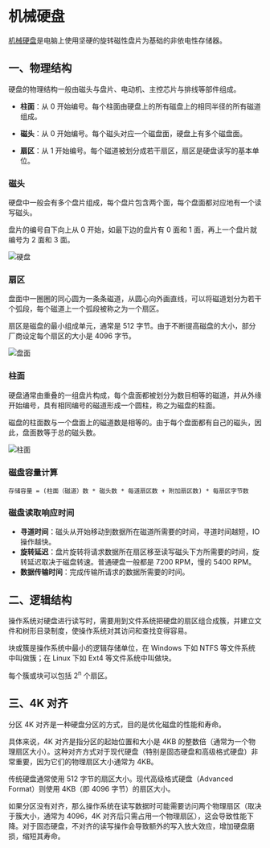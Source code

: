 # 机械硬盘

[机械硬盘](https://zh.wikipedia.org/wiki/%E7%A1%AC%E7%9B%98)是电脑上使用坚硬的旋转磁性盘片为基础的非依电性存储器。

## 一、物理结构

硬盘的物理结构一般由磁头与盘片、电动机、主控芯片与排线等部件组成。

- **柱面**：从 0 开始编号。每个柱面由硬盘上的所有磁盘上的相同半径的所有磁道组成。

- **磁头**：从 0 开始编号。每个磁头对应一个磁盘面，硬盘上有多个磁盘面。

- **扇区**：从 1 开始编号。每个磁道被划分成若干扇区，扇区是硬盘读写的基本单位。

### 磁头

硬盘中一般会有多个盘片组成，每个盘片包含两个面，每个盘面都对应地有一个读写磁头。

盘片的编号自下向上从 0 开始，如最下边的盘片有 0 面和 1 面，再上一个盘片就编号为 2 面和 3 面。

![硬盘](https://ask.qcloudimg.com/http-save/yehe-2141641/hl841xd6on.png)

### 扇区

盘面中一圈圈的同心圆为一条条磁道，从圆心向外画直线，可以将磁道划分为若干个弧段，每个磁道上一个弧段被称之为一个扇区。

扇区是磁盘的最小组成单元，通常是 512 字节。由于不断提高磁盘的大小，部分厂商设定每个扇区的大小是 4096 字节。

![盘面](https://ask.qcloudimg.com/http-save/yehe-2141641/9me5eyp5tb.png)

### 柱面

硬盘通常由重叠的一组盘片构成，每个盘面都被划分为数目相等的磁道，并从外缘开始编号，具有相同编号的磁道形成一个圆柱，称之为磁盘的柱面。

磁盘的柱面数与一个盘面上的磁道数是相等的。由于每个盘面都有自己的磁头，因此，盘面数等于总的磁头数。

![柱面](https://ask.qcloudimg.com/http-save/yehe-2141641/tx1zz26zx6.png)

### 磁盘容量计算

```
存储容量 = (柱面（磁道）数 * 磁头数 * 每道扇区数 + 附加扇区数) * 每扇区字节数
```

### 磁盘读取响应时间

- **寻道时间**：磁头从开始移动到数据所在磁道所需要的时间，寻道时间越短，IO 操作越快。
- **旋转延迟**：盘片旋转将请求数据所在扇区移至读写磁头下方所需要的时间，旋转延迟取决于磁盘转速。普通硬盘一般都是 7200 RPM，慢的 5400 RPM。
- **数据传输时间**：完成传输所请求的数据所需要的时间。

## 二、逻辑结构

操作系统对硬盘进行读写时，需要用到文件系统把硬盘的扇区组合成簇，并建立文件和树形目录制度，使操作系统对其访问和查找变得容易。

块或簇是操作系统中最小的逻辑存储单位，在 Windows 下如 NTFS 等文件系统中叫做簇；在 Linux 下如 Ext4 等文件系统中叫做块。

每个簇或块可以包括 2<sup>n</sup> 个扇区。

## 三、4K 对齐

分区 4K 对齐是一种硬盘分区的方式，目的是优化磁盘的性能和寿命。

具体来说，4K 对齐是指分区的起始位置和大小是 4KB 的整数倍（通常为一个物理扇区大小）。这种对齐方式对于现代硬盘（特别是固态硬盘和高级格式硬盘）非常重要，因为它们的物理扇区大小通常为 4KB。

传统硬盘通常使用 512 字节的扇区大小。现代高级格式硬盘（Advanced Format）则使用 4KB（即 4096 字节）的扇区大小。

如果分区没有对齐，那么操作系统在读写数据时可能需要访问两个物理扇区（取决于簇大小，通常为 4096，4K 对齐后只需占用一个物理扇区），这会导致性能下降。对于固态硬盘，不对齐的读写操作会导致额外的写入放大效应，增加硬盘磨损，缩短其寿命。

